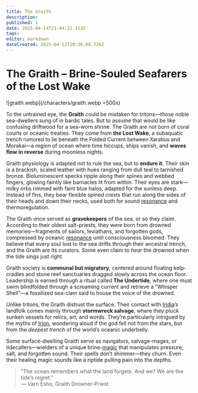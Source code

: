 ```yaml
---
title: The Graith
description: 
published: 1
date: 2025-04-14T21:44:21.113Z
tags: 
editor: markdown
dateCreated: 2025-04-12T20:36:08.726Z
---
```


# The Graith – Brine-Souled Seafarers of the Lost Wake

![graith.webp](/characters/graith.webp =500x)

To the untrained eye, the **Graith** could be mistaken for tritons—those noble sea-dwellers sung of in bardic tales. But to assume that would be like confusing driftwood for a sea-worn shrine. The Graith are not born of coral courts or oceanic treaties. They come from **the Lost Wake**, a subaquatic trench rumored to lie beneath the Folded Current between Xaratius and Morakai—a region of ocean where time hiccups, ships vanish, and **waves flow in reverse** during moonless nights.

Graith physiology is adapted not to rule the sea, but to **endure it**. Their skin is a brackish, scaled leather with hues ranging from dull teal to tarnished bronze. Bioluminescent specks ripple along their spines and webbed fingers, glowing faintly like barnacles lit from within. Their eyes are stark—milky orbs rimmed with faint blue halos, adapted for the sunless deep. Instead of fins, they bear flexible spined crests that run along the sides of their heads and down their necks, used both for sound [resonance](/structure/mechanic/resonance.md) and thermoregulation.

The Graith once served as **gravekeepers** of the sea, or so they claim. According to their oldest salt-priests, they were born from drowned memories—fragments of sailors, leviathans, and forgotten gods, compressed by oceanic [resonance](/structure/mechanic/resonance.md) until consciousness bloomed. They believe that every soul lost to the sea drifts through their ancestral trench, and the Graith are its curators. Some even claim to *hear* the drowned when the tide sings just right.

Graith society is **communal but migratory**, centered around floating kelp-cradles and stone reef sanctuaries dragged slowly across the ocean floor. Leadership is earned through a ritual called **The Undertide**, where one must swim blindfolded through a screaming current and retrieve a “Whisper Shell”—a fossilized sea-clam said to house the voice of the drowned.

Unlike tritons, the Graith distrust the surface. Their contact with [Iridia](/geography/cosmology/iridia.md)’s landfolk comes mainly through **stormwreck salvage**, where they pluck sunken vessels for relics, art, and words. They’re particularly intrigued by the myths of [Irion](/being/deity/irion.md), wondering aloud if the god fell not from the stars, but from the *deepest trench* of the world’s oceanic underbelly.

Some surface-dwelling Graith serve as navigators, salvage-mages, or tidecallers—wielders of a unique brine-[magic](/structure/mechanic/magic.md) that manipulates pressure, salt, and forgotten sound. Their spells don’t shimmer—they churn. Even their healing magic sounds like a riptide pulling pain into the depths.

> “The ocean remembers what the land forgets. And we? We are the tide’s regret.”  
> — Varn Esho, Graith Drowner-Priest
